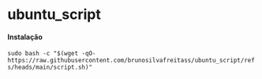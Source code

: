 # ubuntu_script

#### Instalação

`sudo bash -c "$(wget -qO- https://raw.githubusercontent.com/brunosilvafreitass/ubuntu_script/refs/heads/main/script.sh)"`
